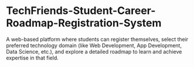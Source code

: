 # TechFriends-Student-Career-Roadmap-Registration-System
A web-based platform where students can register themselves, select their preferred technology domain (like Web Development, App Development, Data Science, etc.), and explore a detailed roadmap to learn and achieve expertise in that field.
